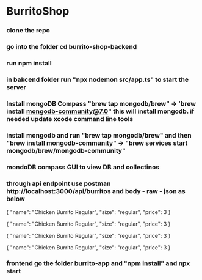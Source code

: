 # BurritoShop

### clone the repo 

### go into the folder cd burrito-shop-backend 

### run npm install 

### in bakcend folder run "npx nodemon src/app.ts" to start the server 

### Install mongoDB Compass "brew tap mongodb/brew" -> 'brew install mongodb-community@7.0" this will install mongodb. if needed update xcode command line tools 

### install mongodb and run "brew tap mongodb/brew" and then "brew install mongodb-community" -> "brew services start mongodb/brew/mongodb-community" 

### mondoDB compass GUI to view DB and collectinos 

### through api endpoint use postman http://localhost:3000/api/burritos and body - raw - json as below 

{
  "name": "Chicken Burrito Regular",
  "size": "regular",
  "price": 3
}

{
  "name": "Chicken Burrito Regular",
  "size": "regular",
  "price": 3
}

{
  "name": "Chicken Burrito Regular",
  "size": "regular",
  "price": 3
}

{
  "name": "Chicken Burrito Regular",
  "size": "regular",
  "price": 3
}

### frontend go the folder burrito-app and "npm install" and npx start 





